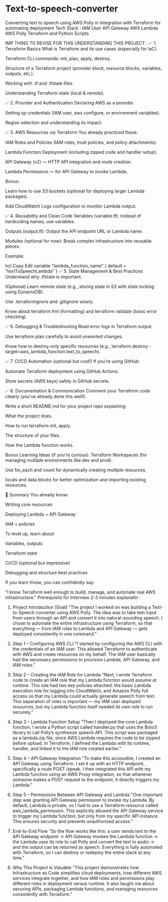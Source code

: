 # Text-to-speech-converter
Converting text to speech using AWS Polly in integration with Terraform for automating deployment 
Tech Stack :
IAM User
API Gateway
AWS Lambda
AWS Polly
Terraform and Python Scripts 

IMP THING TO REVISE FOR THIS UNDERSTANDING THIS PROJECT :
✅ 1. Terraform Basics
 What is Terraform and its use cases (especially for IaC).

 Terraform CLI commands: init, plan, apply, destroy.

 Structure of a Terraform project (provider block, resource blocks, variables, outputs, etc.).

 Working with .tf and .tfstate files.

 Understanding Terraform state (local & remote).

✅ 2. Provider and Authentication
 Declaring AWS as a provider.

 Setting up credentials (IAM user, aws configure, or environment variables).

 Region selection and understanding its impact.

✅ 3. AWS Resources via Terraform
You already practiced these:

 IAM Roles and Policies (IAM roles, trust policies, and policy attachments).

 Lambda Function Deployment (including zipped code and handler setup).

 API Gateway (v2) — HTTP API integration and route creation.

 Lambda Permissions — for API Gateway to invoke Lambda.

Bonus:

 Learn how to use S3 buckets (optional for deploying larger Lambda packages).

 Add CloudWatch Logs configuration to monitor Lambda output.

✅ 4. Reusability and Clean Code
 Variables (variable.tf): Instead of hardcoding names, use variables.

 Outputs (output.tf): Output the API endpoint URL or Lambda name.

 Modules (optional for now): Break complex infrastructure into reusable pieces.

Example:

hcl
Copy
Edit
variable "lambda_function_name" {
  default = "textToSpeechLambda"
}
✅ 5. State Management & Best Practices
 Understand why .tfstate is important.

 (Optional) Learn remote state (e.g., storing state in S3 with state locking using DynamoDB).

 Use .terraformignore and .gitignore wisely.

 Know about terraform fmt (formatting) and terraform validate (basic error checking).

✅ 6. Debugging & Troubleshooting
 Read error logs in Terraform output.

 Use terraform plan carefully to avoid unwanted changes.

 Know how to destroy only specific resources (e.g., terraform destroy -target=aws_lambda_function.text_to_speech).

✅ 7. CI/CD Automation (optional but cool!)
If you're using GitHub:

 Automate Terraform deployment using GitHub Actions.

 Store secrets (AWS keys) safely in GitHub secrets.

✅ 8. Documentation & Communication
 Comment your Terraform code clearly (you've already done this well!).

 Write a short README.md for your project repo explaining:

What the project does.

How to run terraform init, apply.

The structure of your files.

How the Lambda function works.

Bonus Learning Ideas (if you're curious):
 Terraform Workspaces (for managing multiple environments like dev and prod).

 Use for_each and count for dynamically creating multiple resources.

 locals and data blocks for better optimization and importing existing resources.

📌 Summary
You already know:

Writing core resources

Deploying Lambda + API Gateway

IAM + policies

To level up, learn about:

Variables, outputs

Terraform state

CI/CD (optional but impressive)

Debugging and structure best practices

If you learn those, you can confidently say:

“I know Terraform well enough to build, manage, and automate real AWS infrastructure.”
Prerequisits for Interview 
 2-3 minutes explanatin :
 1. Project Introduction (Goal)
"The project I worked on was building a Text-to-Speech converter using AWS Polly. The idea was to take text input from users through an API and convert it into natural-sounding speech. I chose to automate the entire infrastructure using Terraform, so that everything — from IAM roles to Lambda and API Gateway — gets deployed consistently in one command."

2. Step 1 – Configuring AWS CLI
"I started by configuring the AWS CLI with the credentials of an IAM user. This allowed Terraform to authenticate with AWS and create resources on my behalf. The IAM user basically had the necessary permissions to provision Lambda, API Gateway, and IAM roles."

3. Step 2 – Creating the IAM Role for Lambda
"Next, I wrote Terraform code to create an IAM role that my Lambda function would assume at runtime. This role had two key policies attached: the basic Lambda execution role for logging into CloudWatch, and Amazon Polly full access so that my Lambda could actually generate speech from text. This separation of roles is important — my IAM user deployed resources, but my Lambda function itself needed its own role to run securely."

4. Step 3 – Lambda Function Setup
"Then I deployed the core Lambda function. I wrote a Python script called handler.py that uses the Boto3 library to call Polly’s synthesize speech API. This script was packaged as a lambda.zip file, since AWS Lambda requires the code to be zipped before upload. In Terraform, I defined the Lambda with its runtime, handler, and linked it to the IAM role created earlier."

5. Step 4 – API Gateway Integration
"To make this accessible, I created an API Gateway using Terraform. I set it up with an HTTP endpoint, specifically a route POST /speak. I then integrated this API with my Lambda function using an AWS Proxy integration, so that whenever someone makes a POST request to the endpoint, it directly triggers my Lambda."

6. Step 5 – Permissions Between API Gateway and Lambda
"One important step was granting API Gateway permission to invoke my Lambda. By default, Lambda is private, so I had to use a Terraform resource called aws_lambda_permission. This explicitly allowed the API Gateway service to trigger my Lambda function, but only from my specific API instance. This ensures security and prevents unauthorized access."

7. End-to-End Flow
"So the flow works like this: a user sends text to the API Gateway endpoint → API Gateway invokes the Lambda function → the Lambda uses its role to call Polly and convert the text to audio → and the output can be returned as speech. Everything is fully automated with Terraform, so I can destroy or redeploy the entire stack at any time."

8. Why This Project is Valuable
"This project demonstrates how Infrastructure as Code simplifies cloud deployments, how different AWS services integrate together, and how IAM roles and permissions play different roles in deployment versus runtime. It also taught me about securing APIs, packaging Lambda functions, and managing resources consistently with Terraform."